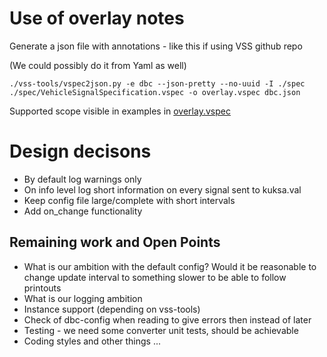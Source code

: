 # Use of overlay notes

Generate a json file with annotations - like this if using VSS github repo

(We could possibly do it from Yaml as well)


```
./vss-tools/vspec2json.py -e dbc --json-pretty --no-uuid -I ./spec ./spec/VehicleSignalSpecification.vspec -o overlay.vspec dbc.json
```


Supported scope visible in examples in [overlay.vspec](overlay.vspec)

# Design decisons

* By default log warnings only
* On info level log short information on every signal sent to kuksa.val
* Keep config file large/complete with short intervals
* Add on_change functionality

## Remaining work and Open Points

* What is our ambition with the default config? Would it be reasonable to change update interval to something slower to be able to follow printouts
* What is our logging ambition
* Instance support (depending on vss-tools)
* Check of dbc-config when reading to give errors then instead of later
* Testing - we need some converter unit tests, should be achievable
* Coding styles and other things ...

